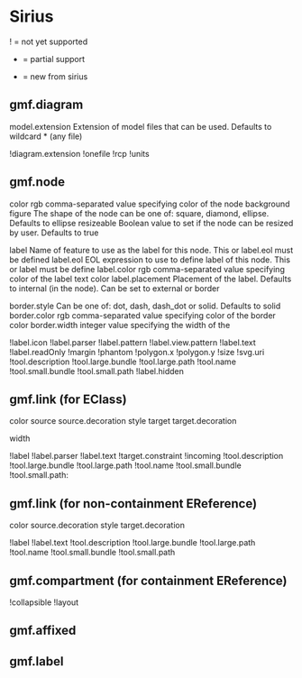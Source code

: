 Sirius
======
! = not yet supported
* = partial support
+ = new from sirius

gmf.diagram
-----------
model.extension
    Extension of model files that can be used. Defaults to wildcard * (any file)
    
!diagram.extension
!onefile
!rcp
!units

gmf.node
--------
color
    rgb comma-separated value specifying color of the node background
figure
    The shape of the node can be one of: square, diamond, ellipse. Defaults to ellipse
resizeable
    Boolean value to set if the node can be resized by user. Defaults to true

label
    Name of feature to use as the label for this node. This or label.eol must be defined
label.eol
    EOL expression to use to define label of this node. This or label must be define
label.color
    rgb comma-separated value specifying color of the label text color
label.placement 
    Placement of the label. Defaults to internal (in the node). Can be set to external or border

border.style
    Can be one of: dot, dash, dash_dot or solid. Defaults to solid
border.color
    rgb comma-separated value specifying color of the border color
border.width
    integer value specifying the width of the

!label.icon
!label.parser
!label.pattern
!label.view.pattern
!label.text
!label.readOnly
!margin
!phantom
!polygon.x
!polygon.y
!size
!svg.uri
!tool.description
!tool.large.bundle
!tool.large.path
!tool.name
!tool.small.bundle
!tool.small.path
!label.hidden

gmf.link (for EClass)
---------------------
color
source
source.decoration
style
target
target.decoration

width

!label
!label.parser
!label.text
!target.constraint
!incoming
!tool.description
!tool.large.bundle
!tool.large.path
!tool.name
!tool.small.bundle
!tool.small.path:

gmf.link (for non-containment EReference)
-----------------------------------------
color
source.decoration
style
target.decoration

!label
!label.text
!tool.description
!tool.large.bundle
!tool.large.path
!tool.name
!tool.small.bundle
!tool.small.path

gmf.compartment (for containment EReference)
--------------------------------------------
!collapsible
!layout

gmf.affixed
-----------

gmf.label
---------